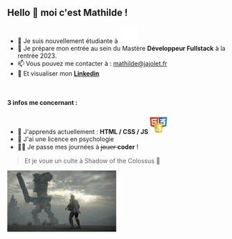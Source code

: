 ## Hello 👋 moi c'est **Mathilde** !


- 👶 Je suis nouvellement étudiante à <img src="/img_github/logo-iim-png-8.png" width="40" /> 
- 🔭 Je prépare mon entrée au sein du Mastère **Développeur Fullstack** à la rentrée 2023.
- 📫 Vous pouvez me contacter à : mathilde@jajolet.fr
- 💬 Et visualiser mon [ **Linkedin**](https://www.linkedin.com/in/mathilde-jajolet-570263205/) 
<br>

#### **3 infos me concernant** :
- 🌱 J'apprends actuellement : **HTML / CSS / JS** <img src="/img_github/logos.png" width="40" />
- 🧠 J'ai une licence en psychologie
- 👩‍💻 Je passe mes journées à j̶o̶u̶e̶r̶ **coder** !
 
> Et je voue un culte à Shadow of the Colossus 👾 



![GIF](Github.gif)
<!--
**mathildejjt/mathildejjt** is a ✨ _special_ ✨ repository because its `README.md` (this file) appears on your GitHub profile.

Here are some ideas to get you started:

- 🔭 I’m currently working on ...
- 🌱 I’m currently learning ...
- 👯 I’m looking to collaborate on ...
- 🤔 I’m looking for help with ...
- 💬 Ask me about ...
- 📫 How to reach me: ...
- 😄 Pronouns: ...
- ⚡ Fun fact: ...
-->
